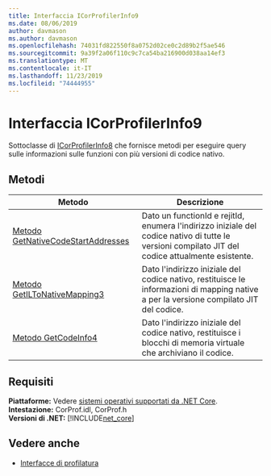 ```yaml
---
title: Interfaccia ICorProfilerInfo9
ms.date: 08/06/2019
author: davmason
ms.author: davmason
ms.openlocfilehash: 74031fd822550f8a0752d02ce0c2d89b2f5ae546
ms.sourcegitcommit: 9a39f2a06f110c9c7ca54ba216900d038aa14ef3
ms.translationtype: MT
ms.contentlocale: it-IT
ms.lasthandoff: 11/23/2019
ms.locfileid: "74444955"
---
```

# <a name="icorprofilerinfo9-interface"></a>Interfaccia ICorProfilerInfo9

Sottoclasse di [ICorProfilerInfo8](../../../../docs/framework/unmanaged-api/profiling/icorprofilerinfo8-interface.md) che fornisce metodi per eseguire query sulle informazioni sulle funzioni con più versioni di codice nativo.  

## <a name="methods"></a>Metodi  

| Metodo|Descrizione|  
| ------------|-----------------|  
|[Metodo GetNativeCodeStartAddresses](../../../../docs/framework/unmanaged-api/profiling/icorprofilerinfo9-getnativecodestartaddresses-method.md)| Dato un functionId e rejitId, enumera l'indirizzo iniziale del codice nativo di tutte le versioni compilato JIT del codice attualmente esistente. |
|[Metodo GetILToNativeMapping3](../../../../docs/framework/unmanaged-api/profiling/icorprofilerinfo9-getiltonativemapping3-method.md)| Dato l'indirizzo iniziale del codice nativo, restituisce le informazioni di mapping native a per la versione compilato JIT del codice. |
|[Metodo GetCodeInfo4](icorprofilerinfo9-getcodeinfo4-method.md)| Dato l'indirizzo iniziale del codice nativo, restituisce i blocchi di memoria virtuale che archiviano il codice. |

## <a name="requirements"></a>Requisiti  
**Piattaforme:** Vedere [sistemi operativi supportati da .NET Core](../../../core/install/dependencies.md?tabs=netcore30&pivots=os-windows).  
**Intestazione:** CorProf.idl, CorProf.h  
**Versioni di .NET:** [!INCLUDE[net_core](../../../../includes/net-core-22-md.md)]  

## <a name="see-also"></a>Vedere anche

- [Interfacce di profilatura](../../../../docs/framework/unmanaged-api/profiling/profiling-interfaces.md)
